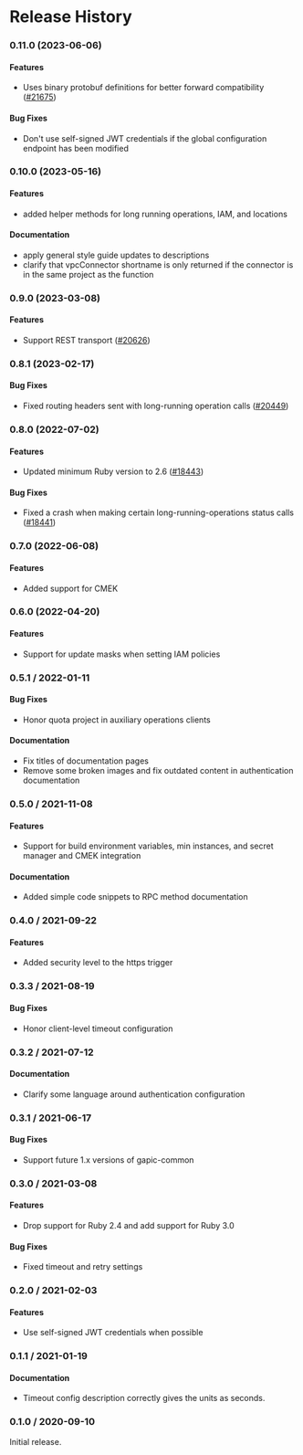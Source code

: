 # Release History

### 0.11.0 (2023-06-06)

#### Features

* Uses binary protobuf definitions for better forward compatibility ([#21675](https://github.com/googleapis/google-cloud-ruby/issues/21675)) 
#### Bug Fixes

* Don't use self-signed JWT credentials if the global configuration endpoint has been modified 

### 0.10.0 (2023-05-16)

#### Features

* added helper methods for long running operations, IAM, and locations 
#### Documentation

* apply general style guide updates to descriptions 
* clarify that vpcConnector shortname is only returned if the connector is in the same project as the function 

### 0.9.0 (2023-03-08)

#### Features

* Support REST transport ([#20626](https://github.com/googleapis/google-cloud-ruby/issues/20626)) 

### 0.8.1 (2023-02-17)

#### Bug Fixes

* Fixed routing headers sent with long-running operation calls ([#20449](https://github.com/googleapis/google-cloud-ruby/issues/20449)) 

### 0.8.0 (2022-07-02)

#### Features

* Updated minimum Ruby version to 2.6 ([#18443](https://github.com/googleapis/google-cloud-ruby/issues/18443)) 
#### Bug Fixes

* Fixed a crash when making certain long-running-operations status calls ([#18441](https://github.com/googleapis/google-cloud-ruby/issues/18441)) 

### 0.7.0 (2022-06-08)

#### Features

* Added support for CMEK

### 0.6.0 (2022-04-20)

#### Features

* Support for update masks when setting IAM policies

### 0.5.1 / 2022-01-11

#### Bug Fixes

* Honor quota project in auxiliary operations clients

#### Documentation

* Fix titles of documentation pages
* Remove some broken images and fix outdated content in authentication documentation

### 0.5.0 / 2021-11-08

#### Features

* Support for build environment variables, min instances, and secret manager and CMEK integration

#### Documentation

* Added simple code snippets to RPC method documentation

### 0.4.0 / 2021-09-22

#### Features

* Added security level to the https trigger

### 0.3.3 / 2021-08-19

#### Bug Fixes

* Honor client-level timeout configuration

### 0.3.2 / 2021-07-12

#### Documentation

* Clarify some language around authentication configuration

### 0.3.1 / 2021-06-17

#### Bug Fixes

* Support future 1.x versions of gapic-common

### 0.3.0 / 2021-03-08

#### Features

* Drop support for Ruby 2.4 and add support for Ruby 3.0

#### Bug Fixes

* Fixed timeout and retry settings

### 0.2.0 / 2021-02-03

#### Features

* Use self-signed JWT credentials when possible

### 0.1.1 / 2021-01-19

#### Documentation

* Timeout config description correctly gives the units as seconds.

### 0.1.0 / 2020-09-10

Initial release.
